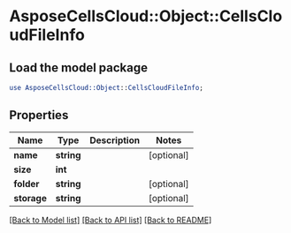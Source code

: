 # AsposeCellsCloud::Object::CellsCloudFileInfo

## Load the model package
```perl
use AsposeCellsCloud::Object::CellsCloudFileInfo;
```

## Properties
Name | Type | Description | Notes
------------ | ------------- | ------------- | -------------
**name** | **string** |  | [optional] 
**size** | **int** |  | 
**folder** | **string** |  | [optional] 
**storage** | **string** |  | [optional] 

[[Back to Model list]](../README.md#documentation-for-models) [[Back to API list]](../README.md#documentation-for-api-endpoints) [[Back to README]](../README.md)


